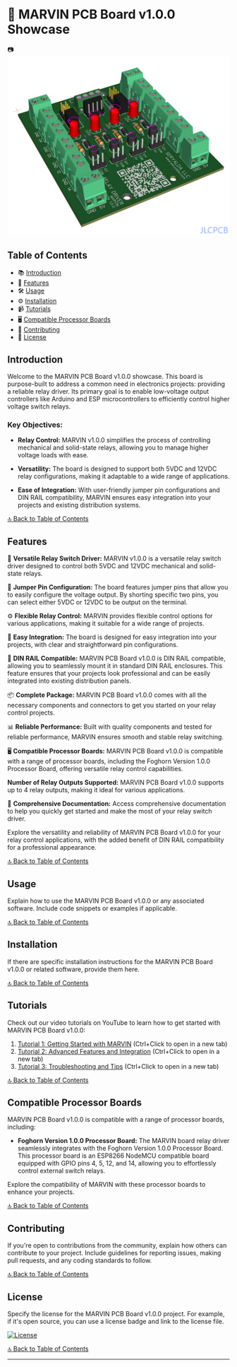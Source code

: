 # 🚀 MARVIN PCB Board v1.0.0 Showcase

📷 ![PCB Back](3d2.png)

## Table of Contents

- 📚 [Introduction](#introduction)
- 🎯 [Features](#features)
- 🛠️ [Usage](#usage)
- ⚙️ [Installation](#installation)
- 📹 [Tutorials](#tutorials)
- 🖥️ [Compatible Processor Boards](#compatible-processor-boards)
- 🤝 [Contributing](#contributing)
- 📝 [License](#license)



## Introduction <a name="introduction"></a>

Welcome to the MARVIN PCB Board v1.0.0 showcase. This board is purpose-built to address a common need in electronics projects: providing a reliable relay driver. Its primary goal is to enable low-voltage output controllers like Arduino and ESP microcontrollers to efficiently control higher voltage switch relays.

### Key Objectives:

- **Relay Control:** MARVIN v1.0.0 simplifies the process of controlling mechanical and solid-state relays, allowing you to manage higher voltage loads with ease.

- **Versatility:** The board is designed to support both 5VDC and 12VDC relay configurations, making it adaptable to a wide range of applications.

- **Ease of Integration:** With user-friendly jumper pin configurations and DIN RAIL compatibility, MARVIN ensures easy integration into your projects and existing distribution systems.

[🔝 Back to Table of Contents](#table-of-contents)

## Features

🔌 **Versatile Relay Switch Driver:** MARVIN v1.0.0 is a versatile relay switch driver designed to control both 5VDC and 12VDC mechanical and solid-state relays.

🧩 **Jumper Pin Configuration:** The board features jumper pins that allow you to easily configure the voltage output. By shorting specific two pins, you can select either 5VDC or 12VDC to be output on the terminal.

⚙️ **Flexible Relay Control:** MARVIN provides flexible control options for various applications, making it suitable for a wide range of projects.

🔘 **Easy Integration:** The board is designed for easy integration into your projects, with clear and straightforward pin configurations.

🚀 **DIN RAIL Compatible:** MARVIN PCB Board v1.0.0 is DIN RAIL compatible, allowing you to seamlessly mount it in standard DIN RAIL enclosures. This feature ensures that your projects look professional and can be easily integrated into existing distribution panels.

📦 **Complete Package:** MARVIN PCB Board v1.0.0 comes with all the necessary components and connectors to get you started on your relay control projects.

📊 **Reliable Performance:** Built with quality components and tested for reliable performance, MARVIN ensures smooth and stable relay switching.

🖥️ **Compatible Processor Boards:** MARVIN PCB Board v1.0.0 is compatible with a range of processor boards, including the Foghorn Version 1.0.0 Processor Board, offering versatile relay control capabilities.

**Number of Relay Outputs Supported:** MARVIN PCB Board v1.0.0 supports up to 4 relay outputs, making it ideal for various applications.

📖 **Comprehensive Documentation:** Access comprehensive documentation to help you quickly get started and make the most of your relay switch driver.

Explore the versatility and reliability of MARVIN PCB Board v1.0.0 for your relay control applications, with the added benefit of DIN RAIL compatibility for a professional appearance.

[🔝 Back to Table of Contents](#table-of-contents)

## Usage <a name="usage"></a>

Explain how to use the MARVIN PCB Board v1.0.0 or any associated software. Include code snippets or examples if applicable.

[🔝 Back to Table of Contents](#table-of-contents)

## Installation <a name="installation"></a>

If there are specific installation instructions for the MARVIN PCB Board v1.0.0 or related software, provide them here.

[🔝 Back to Table of Contents](#table-of-contents)





## Tutorials <a name="tutorials"></a>

Check out our video tutorials on YouTube to learn how to get started with MARVIN PCB Board v1.0.0:

1. [Tutorial 1: Getting Started with MARVIN](https://www.youtube.com/watch?v=your_video_link_here) (Ctrl+Click to open in a new tab)
2. [Tutorial 2: Advanced Features and Integration](https://www.youtube.com/watch?v=your_video_link_here) (Ctrl+Click to open in a new tab)
3. [Tutorial 3: Troubleshooting and Tips](https://www.youtube.com/watch?v=your_video_link_here) (Ctrl+Click to open in a new tab)

[🔝 Back to Table of Contents](#table-of-contents)

## Compatible Processor Boards <a name="compatible-processor-boards"></a>

MARVIN PCB Board v1.0.0 is compatible with a range of processor boards, including:

- **Foghorn Version 1.0.0 Processor Board:** The MARVIN board relay driver seamlessly integrates with the Foghorn Version 1.0.0 Processor Board. This processor board is an ESP8266 NodeMCU compatible board equipped with GPIO pins 4, 5, 12, and 14, allowing you to effortlessly control external switch relays.

Explore the compatibility of MARVIN with these processor boards to enhance your projects.

[🔝 Back to Table of Contents](#table-of-contents)



## Contributing <a name="contributing"></a>

If you're open to contributions from the community, explain how others can contribute to your project. Include guidelines for reporting issues, making pull requests, and any coding standards to follow.

[🔝 Back to Table of Contents](#table-of-contents)

## License <a name="license"></a>

Specify the license for the MARVIN PCB Board v1.0.0 project. For example, if it's open source, you can use a license badge and link to the license file.

[![License](https://img.shields.io/badge/License-MIT-blue.svg)](LICENSE)

[🔝 Back to Table of Contents](#table-of-contents)

---
